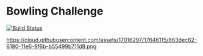 
# Bowling Challenge

[![Build Status](https://travis-ci.org/nomi811/bowling-challenge.svg?branch=master)](https://travis-ci.org/nomi811/bowling-challenge)

https://cloud.githubusercontent.com/assets/17016297/17646115/863dec62-6180-11e6-9f6b-b55499b711d8.png
